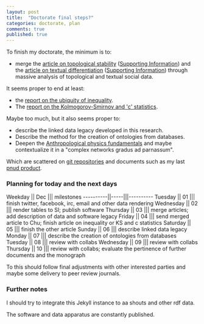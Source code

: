 ```yaml
---
layout: post
title:  "Doctorate final steps?"
categories: doctorate, plan
comments: true
published: true
---
```

To finish my doctorate, the minimum is to:

* merge the [article on topological stability][atop] ([Supporting Information][sitop])
and the [article on textual differentiation][atxt] ([Supporting Information][sitxt])
through massive analysis of topological and textual social data.

It seems proper to end at least:

* the [report on the ubiquity of inequality][ueq].
* The [report on the Kolmogorov-Smirnov and 'c' statistics][kol].

Maybe too much, but it also seems proper to:

* describe the linked data legacy developed in this research.
* Describe the method for the creation of ontologies from databases.
* Deepen the [Anthropological physics fundamentals][anp] and maybe contextualize it in a "complex networks gradus ad parnassum".

Which are scattered on [git repositories][ttmgh] and documents such as my last [pnud product][pnud5].

### Planning for today and the next days

Weekday   || Dec ||| milestones
----------||-----|||----------
Tuesday   || 01  ||| finish twitter, facebook, irc, email and other data rendering
Wednesday || 02  ||| render tables to SI; publish software
Thursday  || 03  ||| merge articles; add description of data and software legacy
Friday    || 04  ||| send merged article to Chu; finish article on inequality or KS and c statistics
Saturday  || 05  ||| finish the other article
Sunday    || 06  ||| describe linked data legacy
Monday    || 07  ||| describe the creation of ontologies from databases
Tuesday   || 08  ||| review with collabs
Wednesday || 09  ||| review with collabs
Thursday  || 10  ||| review with collabs; evaluate the pertinence of further documents and the monograph

To this should follow final adjustments with other interested parties
and maybe some delivery to peer review journals.

### Further notes

I should try to integrate this Jekyll instance to aa shouts and other rdf data.

The software and data apparatus are constantly published.

[atop]:       https://github.com/ttm/articleStabilityInteractionNetworks/raw/master/paper.pdf
[sitop]:      https://github.com/ttm/articleStabilityInteractionNetworks/raw/master/supportingInformation.pdf
[atxt]:       https://github.com/ttm/artigoTextoNasRedes/raw/master/paper.pdf
[sitxt]:       https://github.com/ttm/artigoTextoNasRedes/raw/master/supportingInformation.pdf
[ueq]:       https://github.com/ttm/ubiquitousInequality/raw/master/essay.pdf
[kol]:       https://github.com/ttm/kolmogorov-smirnov/raw/master/paper.pdf
[ttmgh]:      https://github.com/ttm 
[pnud5]:       https://github.com/ttm/pnud5  
[anp]:       https://www.academia.edu/10356773/What_are_you_and_I_anthropological_physics_fundamentals_
